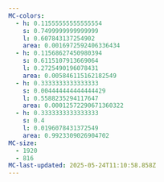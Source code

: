 ```yaml
---
MC-colors:
  - h: 0.11555555555555554
    s: 0.7499999999999999
    l: 0.607843137254902
    area: 0.0016972592406336434
  - h: 0.11568627450980394
    s: 0.6115107913669064
    l: 0.2725490196078431
    area: 0.005846115162182549
  - h: 0.3333333333333333
    s: 0.004444444444444429
    l: 0.5588235294117647
    area: 0.00012572290671360322
  - h: 0.3333333333333333
    s: 0.4
    l: 0.0196078431372549
    area: 0.9923309026904702
MC-size:
  - 1920
  - 816
MC-last-updated: 2025-05-24T11:10:58.858Z
---
```

